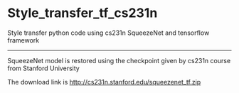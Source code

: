 # Style_transfer_tf_cs231n
Style transfer python code using cs231n SqueezeNet and tensorflow framework

------
SqueezeNet model is restored using the checkpoint given by cs231n course from Stanford University

The download link is http://cs231n.stanford.edu/squeezenet_tf.zip

